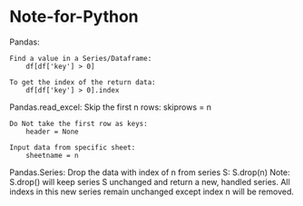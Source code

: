 # Note-for-Python
Pandas:
	
    Find a value in a Series/Dataframe:
		df[df['key'] > 0]
        
    To get the index of the return data:
		df[df['key'] > 0].index

Pandas.read_excel:
	Skip the first n rows: 
		skiprows = n
		
	Do Not take the first row as keys:
    	header = None
		
	Input data from specific sheet:
		sheetname = n
    
Pandas.Series:
	Drop the data with index of n from series S:
    	S.drop(n)
    	Note: S.drop() will keep series S unchanged and return a new, handled series. All indexs in this new series remain unchanged except index n will be removed.
		
	
